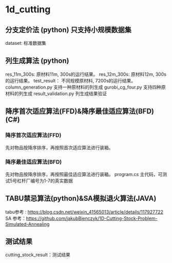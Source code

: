# 1d_cutting
## 分支定价法 (python) 只支持小规模数据集
dataset: 标准数据集

## 列生成算法 (python)
res_11m_300s: 原材料11m, 300s的运行结果。
res_12m_300s: 原材料12m, 300s的运行结果。
test_result： 不同规模原材料, 7200s的运行结果。 
column_generation.py 支持一种原材料的列生成
gurobi_cg_four.py 支持四种原材料的列生成
result_validation.py  列生成结果验证

## 降序首次适应算法(FFD)&降序最佳适应算法(BFD) (C#)
### 降序首次适应算法(FFD)
先对物品按降序排序，再按照首次适应算法进行装箱。
### 降序最佳适应算法(BFD)
先对物品按降序排序，再按照最佳适应算法进行装箱。
program.cs 主代码，可测试5号杠杆厂编号为1-7的真实数据

## TABU禁忌算法(python)&SA模拟退火算法(JAVA)
tabu参考 : https://blog.csdn.net/weixin_41565013/article/details/117927722
SA 参考：https://github.com/jakubBienczyk/1D-Cutting-Stock-Problem-Simulated-Annealing

## 测试结果
cutting_stock_result：测试结果
